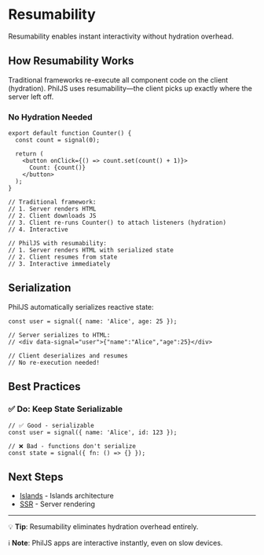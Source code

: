 # Resumability

Resumability enables instant interactivity without hydration overhead.

## How Resumability Works

Traditional frameworks re-execute all component code on the client (hydration). PhilJS uses resumability—the client picks up exactly where the server left off.

### No Hydration Needed

```tsx
export default function Counter() {
  const count = signal(0);

  return (
    <button onClick={() => count.set(count() + 1)}>
      Count: {count()}
    </button>
  );
}

// Traditional framework:
// 1. Server renders HTML
// 2. Client downloads JS
// 3. Client re-runs Counter() to attach listeners (hydration)
// 4. Interactive

// PhilJS with resumability:
// 1. Server renders HTML with serialized state
// 2. Client resumes from state
// 3. Interactive immediately
```

## Serialization

PhilJS automatically serializes reactive state:

```tsx
const user = signal({ name: 'Alice', age: 25 });

// Server serializes to HTML:
// <div data-signal="user">{"name":"Alice","age":25}</div>

// Client deserializes and resumes
// No re-execution needed!
```

## Best Practices

### ✅ Do: Keep State Serializable

```tsx
// ✅ Good - serializable
const user = signal({ name: 'Alice', id: 123 });

// ❌ Bad - functions don't serialize
const state = signal({ fn: () => {} });
```

## Next Steps

- [Islands](/docs/advanced/islands.md) - Islands architecture
- [SSR](/docs/advanced/ssr.md) - Server rendering

---

💡 **Tip**: Resumability eliminates hydration overhead entirely.

ℹ️ **Note**: PhilJS apps are interactive instantly, even on slow devices.
